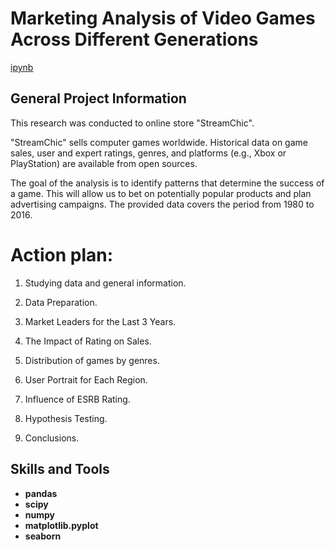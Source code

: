 
# Marketing Analysis of Video Games Across Different Generations

[ipynb](https://github.com/Santonika/Analysis_of_the_video_game_marke)

## General Project Information
This research was conducted to online store "StreamChic".

"StreamChic" sells computer games worldwide. Historical data on game sales, user and expert ratings, genres, and platforms (e.g., Xbox or PlayStation) are available from open sources.

The goal of the analysis is to identify patterns that determine the success of a game. This will allow us to bet on potentially popular products and plan advertising campaigns. The provided data covers the period from 1980 to 2016.

# Action plan:

1) Studying data and general information.

2) Data Preparation.

3) Market Leaders for the Last 3 Years.

4) The Impact of Rating on Sales.

4) Distribution of games by genres.

5) User Portrait for Each Region.

6) Influence of ESRB Rating.

7) Hypothesis Testing.

8) Conclusions.


## Skills and Tools

- **pandas**
- **scipy**
- **numpy**
- **matplotlib.pyplot**
- **seaborn**
